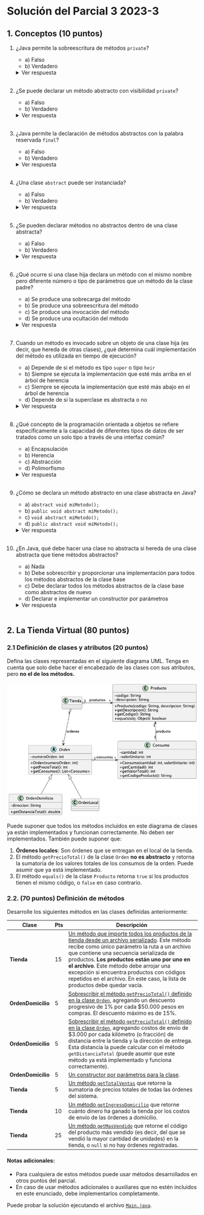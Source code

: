 # Solución del Parcial 3 2023-3

## 1. Conceptos (10 puntos)

1. ¿Java permite la sobreescritura de métodos `private`?
   - a) Falso
   - b) Verdadero
   <details>
      <summary>Ver respuesta</summary>
      a) Falso
   </details></br>

2. ¿Se puede declarar un método abstracto con visibilidad `private`?
   - a) Falso
   - b) Verdadero
   <details>
      <summary>Ver respuesta</summary>
      a) Falso
   </details></br>

3. ¿Java permite la declaración de métodos abstractos con la palabra reservada `final`?
   - a) Falso
   - b) Verdadero
   <details>
      <summary>Ver respuesta</summary>
      a) Falso
   </details></br>

4. ¿Una clase `abstract` puede ser instanciada?
   - a) Falso
   - b) Verdadero
   <details>
      <summary>Ver respuesta</summary>
      a) Falso
   </details></br>

5. ¿Se pueden declarar métodos no abstractos dentro de una clase abstracta?
   - a) Falso
   - b) Verdadero
   <details>
      <summary>Ver respuesta</summary>
      b) Verdadero
   </details></br>

6. ¿Qué ocurre si una clase hija declara un método con el mismo nombre pero diferente número o tipo de parámetros que un método de la clase padre?
   - a) Se produce una sobrecarga del método
   - b) Se produce una sobreescritura del método
   - c) Se produce una invocación del método
   - d) Se produce una ocultación del método
   <details>
      <summary>Ver respuesta</summary>
      a) Se produce una sobrecarga del método
   </details></br>

7. Cuando un método es invocado sobre un objeto de una clase hija (es decir, que hereda de otras clases), ¿qué determina cuál implementación del método es utilizada en tiempo de ejecución?
   - a) Depende de si el método es tipo `super` o tipo `heir`
   - b) Siempre se ejecuta la implementación que esté más arriba en el árbol de herencia
   - c) Siempre se ejecuta la implementación que esté más abajo en el árbol de herencia
   - d) Depende de si la superclase es abstracta o no
   <details>
      <summary>Ver respuesta</summary>
      c) Siempre se ejecuta la implementación que esté más abajo en el árbol de herencia
   </details></br>

8. ¿Qué concepto de la programación orientada a objetos se refiere específicamente a la capacidad de diferentes tipos de datos de ser tratados como un solo tipo a través de una interfaz común?
   - a) Encapsulación
   - b) Herencia
   - c) Abstracción
   - d) Polimorfismo
   <details>
      <summary>Ver respuesta</summary>
      d) Polimorfismo
   </details></br>

9. ¿Cómo se declara un método abstracto en una clase abstracta en Java?
   - a) `abstract void miMetodo();`
   - b) `public void abstract miMetodo();`
   - c) `void abstract miMetodo();`
   - d) `public abstract void miMetodo();`
   <details>
      <summary>Ver respuesta</summary>
      d) `public abstract void miMetodo();`
   </details></br>

10. ¿En Java, qué debe hacer una clase no abstracta si hereda de una clase abstracta que tiene métodos abstractos?
    - a) Nada
    - b) Debe sobrescribir y proporcionar una implementación para todos los métodos abstractos de la clase base
    - c) Debe declarar todos los métodos abstractos de la clase base como abstractos de nuevo
    - d) Declarar e implementar un constructor por parámetros
    <details>
       <summary>Ver respuesta</summary>
       b) Debe sobrescribir y proporcionar una implementación para todos los métodos abstractos de la clase base
    </details></br>

## 2. La Tienda Virtual (80 puntos)

### 2.1 Definición de clases y atributos (20 puntos)

Defina las clases representadas en el siguiente diagrama UML. Tenga en cuenta que solo debe hacer el encabezado de las clases con sus atributos, pero **no el de los métodos.**

![Diagrama de clases](./assets/Parcial2-2330-diagrama.png)

Puede suponer que todos los métodos incluidos en este diagrama de clases ya están implementados y funcionan correctamente. No deben ser implementados. También puede suponer que:

1. **Órdenes locales**: Son órdenes que se entregan en el local de la tienda.
2. El método `getPrecioTotal()` de la clase `Orden` **no es abstracto** y retorna la sumatoria de los valores totales de los consumos de la orden. Puede asumir que ya está implementado.
3. El método `equals()` de la clase `Producto` retorna `true` si los productos tienen el mismo código, o `false` en caso contrario.

### 2.2. (70 puntos) Definición de métodos

Desarrolle los siguientes métodos en las clases definidas anteriormente:

| Clase              | Pts | Descripción                                                                                                                                                                                                                                                                                                                                                                                                                                                              |
|--------------------|-----|--------------------------------------------------------------------------------------------------------------------------------------------------------------------------------------------------------------------------------------------------------------------------------------------------------------------------------------------------------------------------------------------------------------------------------------------------------------------------|
| **Tienda**         | 15  | [Un método que importe todos los productos de la tienda desde un archivo serializado](./src/main/java/com/company/model/Tienda.java#L55). Este método recibe como único parámetro la ruta a un archivo que contiene una secuencia serializada de productos. **Los productos están uno por uno en el archivo**. Este método debe arrojar una excepción si encuentra productos con códigos repetidos en el archivo. En este caso, la lista de productos debe quedar vacía. |
| **OrdenDomicilio** | 5   | [Sobrescribir el método `getPrecioTotal()` definido en la clase `Orden`](./src/main/java/com/company/model/orden/OrdenLocal.java#L12), agregando un descuento progresivo de 1% por cada $50.000 pesos en compras. El descuento máximo es de 15%.                                                                                                                                                                                                                         |
| **OrdenDomicilio** | 5   | [Sobrescribir el método `getPrecioTotal()` definido en la clase `Orden`](./src/main/java/com/company/model/orden/OrdenDomicilio.java#L33), agregando costos de envío de $3.000 por cada kilómetro (o fracción) de distancia entre la tienda y la dirección de entrega. Esta distancia la puede calcular con el método `getDistanciaTotal` (puede asumir que este método ya está implementado y funciona correctamente).                                                  |
| **OrdenDomicilio** | 5   | [Un constructor por parámetros para la clase](./src/main/java/com/company/model/orden/OrdenDomicilio.java#L9).                                                                                                                                                                                                                                                                                                                                                           |
| **Tienda**         | 5   | [Un método `getTotalVentas`](src/main/java/com/company/model/Tienda.java#L126) que retorne la sumatoria de precios totales de todas las órdenes del sistema.                                                                                                                                                                                                                                                                                                             |
| **Tienda**         | 10  | [Un método `getIngresoDomicilio`](./src/main/java/com/company/model/Tienda.java#L149) que retorne cuánto dinero ha ganado la tienda por los costos de envío de las órdenes a domicilio.                                                                                                                                                                                                                                                                                  |
| **Tienda**         | 25  | [Un método `getMasVendido`](./src/main/java/com/company/model/Tienda.java#L185) que retorne el código del producto más vendido (es decir, del que se vendió la mayor cantidad de unidades) en la tienda, o `null` si no hay órdenes registradas.                                                                                                                                                                                                                         |

#### Notas adicionales:

- Para cualquiera de estos métodos puede usar métodos desarrollados en otros puntos del parcial.
- En caso de usar métodos adicionales o auxiliares que no estén incluidos en este enunciado, debe implementarlos completamente.

Puede probar la solución ejecutando el archivo [`Main.java`](./src/main/java/com/company/Main.java).